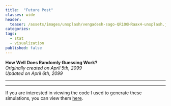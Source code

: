```yaml
---
title:  "Future Post"
classes: wide
header:
  teaser: /assets/images/unsplash/vengadesh-sago-QR1O0HRaax4-unsplash.jpg
categories:
tags:
  - stat
  - visualization
published: false
---
```


**How Well Does Randomly Guessing Work?**<br>
_Originally created on April 5th, 2099_<br>
_Updated on April 6th, 2099_

---



---

If you are interested in viewing the code I used to generate these simulations, you can view them [here](https://github.com/wjonasreger/stats-is-fun).
